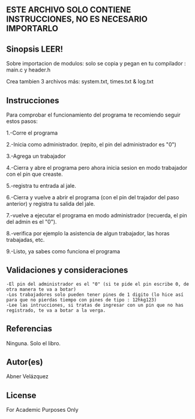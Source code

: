 ## ESTE ARCHIVO SOLO CONTIENE INSTRUCCIONES, NO ES NECESARIO IMPORTARLO

## Sinopsis LEER!

Sobre importacion de modulos: solo se copia y pegan en tu compilador : main.c y header.h

Crea tambien 3 archivos más: system.txt, times.txt & log.txt

  


## Instrucciones

Para comprobar el funcionamiento del programa te recomiendo seguir estos pasos: 

1.-Corre el programa

2.-Inicia como administrador. (repito, el pin del administrador es "0")

3.-Agrega un trabajador 

4.-Cierra y abre el programa pero ahora inicia sesion en modo trabajador con el pin que creaste.

5.-registra tu entrada al jale.

6.-Cierra y vuelve a abrir el programa (con el pin del trajador del paso anterior) y registra tu salida del jale.

7.-vuelve a ejecutar el programa en modo administrador (recuerda, el pin del admin es el "0").

8.-verifica por ejemplo la asistencia de algun trabajador, las horas trabajadas, etc. 

9.-Listo, ya sabes como funciona el programa

## Validaciones y consideraciones

    -El pin del administrador es el "0" (si te pide el pin escribe 0, de otra manera te va a botar)
    -Los trabajadores solo pueden tener pines de 1 digito (lo hice así para que no pierdas tiempo con pines de tipo : 12hkg123)
    -Lee las intrucciones, si tratas de ingresar con un pin que no has registrado, te va a botar a la verga. 

## Referencias

Ninguna. Solo el libro. 

## Autor(es)
Abner Velázquez

## License
For Academic Purposes Only
